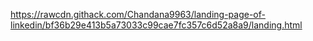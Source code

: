 https://rawcdn.githack.com/Chandana9963/landing-page-of-linkedin/bf36b29e413b5a73033c99cae7fc357c6d52a8a9/landing.html
